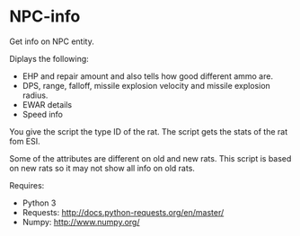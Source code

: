 # NPC-info
Get info on NPC entity.

Diplays the following:
* EHP and repair amount and also tells how good different ammo are.
* DPS, range, falloff, missile explosion velocity and missile explosion radius.
* EWAR details
* Speed info

You give the script the type ID of the rat. 
The script gets the stats of the rat fom ESI.

Some of the attributes are different on old and new rats. This script is based on new rats so it may not show all info on old rats.

Requires:
* Python 3
* Requests: http://docs.python-requests.org/en/master/
* Numpy: http://www.numpy.org/
